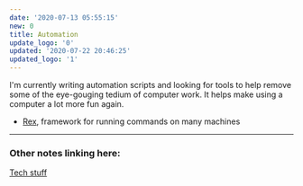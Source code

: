 ```yaml
---
date: '2020-07-13 05:55:15'
new: 0
title: Automation
update_logo: '0'
updated: '2020-07-22 20:46:25'
updated_logo: '1'
---
```

I'm currently writing automation scripts and looking for tools to help remove
some of the eye-gouging tedium of computer work. It helps make using a computer
a lot more fun again.

* [Rex](/Rex), framework for running commands on many machines

---
### Other notes linking here:

[Tech stuff](/Tech-stuff)
